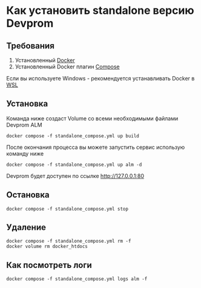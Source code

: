 # Как установить standalone версию Devprom

## Требования
1. Установленный [Docker](https://docs.docker.com/engine/install/)
2. Установленный Docker плагин [Compose](https://docs.docker.com/compose/install/)

Если вы используете Windows - рекомендуется устанавливать Docker в [WSL](https://learn.microsoft.com/en-us/windows/wsl/install)

## Установка
Команда ниже создаст Volume со всеми необходимыми файлами Devprom ALM

```
docker compose -f standalone_compose.yml up build
```

После окончания процесса вы можете запустить сервис использую команду ниже

```
docker compose -f standalone_compose.yml up alm -d
```

Devprom будет доступен по ссылке http://127.0.0.1:80

## Остановка
```
docker compose -f standalone_compose.yml stop
```

## Удаление
```
docker compose -f standalone_compose.yml rm -f
docker volume rm docker_htdocs
```

## Как посмотреть логи
```
docker compose -f standalone_compose.yml logs alm -f
```